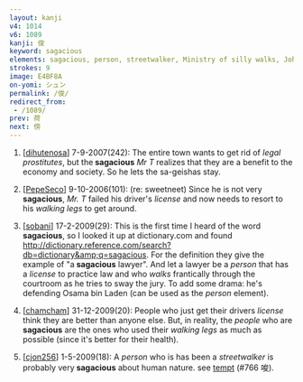 ```yaml
---
layout: kanji
v4: 1014
v6: 1089
kanji: 俊
keyword: sagacious
elements: sagacious, person, streetwalker, Ministry of silly walks, John Cleese, license, elbow, human legs, walking legs
strokes: 9
image: E4BF8A
on-yomi: シュン
permalink: /俊/
redirect_from:
 - /1089/
prev: 荷
next: 傍
---
```


1) [<a href="http://kanji.koohii.com/profile/dihutenosa">dihutenosa</a>] 7-9-2007(242): The entire town wants to get rid of <em>legal prostitutes</em>, but the<strong> sagacious</strong> <em>Mr T</em> realizes that they are a benefit to the economy and society. So he lets the sa-geishas stay.

2) [<a href="http://kanji.koohii.com/profile/PepeSeco">PepeSeco</a>] 9-10-2006(101): (re: sweetneet) Since he is not very<strong> sagacious</strong>, <em>Mr. T</em> failed his driver&#039;s <em>license</em> and now needs to resort to his <em>walking legs</em> to get around.

3) [<a href="http://kanji.koohii.com/profile/sobani">sobani</a>] 17-2-2009(29): This is the first time I heard of the word<strong> sagacious</strong>, so I looked it up at dictionary.com and found <a href="http://dictionary.reference.com/search?db=dictionary&amp;q=sagacious">http://dictionary.reference.com/search?db=dictionary&amp;q=sagacious</a>. For the definition they give the example of &quot;a<strong> sagacious</strong> lawyer&quot;. And let a lawyer be a <em>person</em> that has a <em>license</em> to practice law and who <em>walks</em> frantically through the courtroom as he tries to sway the jury. To add some drama: he&#039;s defending Osama bin Laden (can be used as the <em>person</em> element).

4) [<a href="http://kanji.koohii.com/profile/chamcham">chamcham</a>] 31-12-2009(20): People who just get their drivers <em>license</em> think they are better than anyone else. But, in reality, the <em>people</em> who are<strong> sagacious</strong> are the ones who used their <em>walking legs</em> as much as possible (since it&#039;s better for their health).

5) [<a href="http://kanji.koohii.com/profile/cjon256">cjon256</a>] 1-5-2009(18): A <em>person</em> who is has been a <em>streetwalker</em> is probably very<strong> sagacious</strong> about human nature. see <a href="../v4/766.html">tempt</a> (#766 唆).


